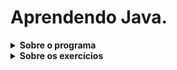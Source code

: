 # Aprendendo Java.

<details>
<summary><strong> Sobre o programa </strong></summary>
</br>
Segue os exercícios da aceleração Java da Trybe, que são:

-> antecessor-sucessor;

-> calcula-area;

-> calcula-imc;

-> converte-byte;

-> estado-lampada;

-> fatorial;

-> soma-elementos;

-> do-while-conexão-discada;

-> for-numeros-pares;

-> if-else-desafio-estado-brasileiro;

-> while-desafio-numeros-aleatorios;

-> idade-em-dias;

-> media-anual;

-> <strong>controle-de-acesso</strong>: desafio obrigatório;

-> conta-poupança;

-> encapsulamento-recursos-humanos;

-> gerar-pessoa-usuaria;

-> polimorfismo-recursos-humanos;

-> jogo-das-fazendas;

-> <strong> sistema-de-votacao </strong>: desafio obrigatório;

-> gerador-senhas;

-> transforma-texto;

-> <strong> conversor-csv </strong>: desafio obrigatório;

-> divisor;

-> tratando-nulos;

-> excecao-maior-idade;

-> excecao-leitura-arquivos;

-> <strong> simulador-de-pix </strong>: desafio obrigatório;

-> agenda;

-> agenda-com-map;

-> crador-stream;

-> concessionaria;

-> <strong>consulta-filmes</strong>: desafio obrigatório;

-> simulador-rendimento;

-> ano-bissexto;

-> <strong> planejamento-de-viagem </strong>: desafio obrigatório;

-> gradle-war;

-> <strong>bank-account</strong>: desafio obrigatório;

-> sistema-rh;

-> sistema-bancario;

-> <strong>caixa-eletronico</strong>: desafio obrigatório;

-> veiculo-hibernate;

-> datacenter-catalogo;

-> <strong>gestao-time</strong>: desafio obrigatório;

-> api-rest-spring;

-> search-cars;

-> buzzwarn;

-> <strong> cadastro-especialidades</strong>: desafio obrigatório;

-> camadas-projetos-spring;

-> injecao-de-dependencias-sistema-pagamentos;

-> pedro-quer-viajar;

-> calcular-idade;

-> calculadora;

-> <strong>minhas-series</strong>: desafio obrigatório;

-> lista-produtos;

-> panache-restraurantes;

-> programa-cadastro;

-> <strong>programa-milhas</strong>: desafio obrigatório;

-> testes-com-testcontainers;

-> <strong>gerenciador-de-estoque</strong>: desafio obrigatório.
</summary>
</details>

<details>
<summary><strong> Sobre os exercícios </strong></summary>
</br>
Aqui está apenas os nomes dado pelo programa de acelaração, nas pastas de cada um terá um README.md descrevendo o exercícios. Nos primeiros exercicios não haverá testes.
</details>